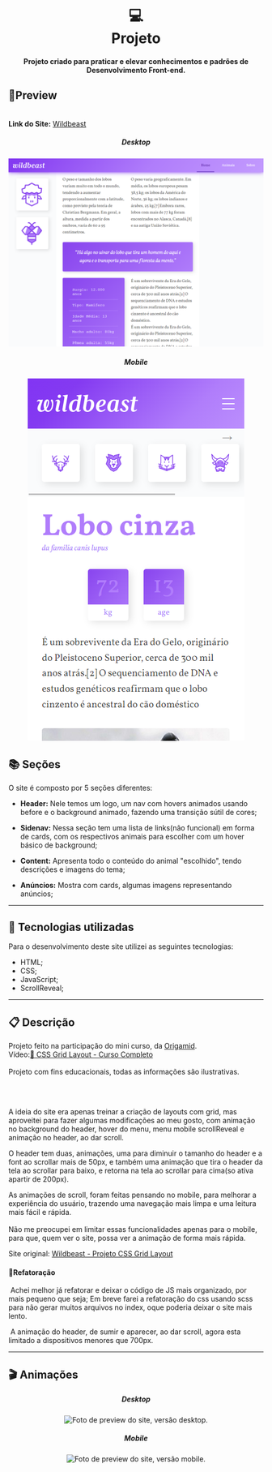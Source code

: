 <h1 align="center">
  💻<br>Projeto
</h1>
<h4 align="center">
  Projeto criado para praticar e elevar conhecimentos e padrões de Desenvolvimento Front-end.
</h4>

## 🔎Preview
<div align="center">
    <div align='left'>
        <br>
    <span><b>Link do Site:</b></span> <a target="_blank" href='https://isaac-mcastanho.github.io/Front-end/advanced-project/wildBeast/'>Wildbeast</a>
    </div>
<h5>Desktop</h5>
<img src="./assets/preview/preview-desktopPrint.PNG" alt="Foto de preview do site, versão desktop."/>
<h5>Mobile</h5>
<img  src="./assets/preview/preview-mobile.PNG" alt="Foto de preview do site, versão mobile."/>
</div>







## 📚 Seções
O site é composto por 5 seções diferentes:

- **Header:** Nele temos um logo, um nav com hovers animados usando before e o background animado, fazendo uma transição sútil de cores;

- **Sidenav:** Nessa seção tem uma lista de links(não funcional) em forma de cards, com os respectivos animais para escolher com um hover básico de background;

- **Content:** Apresenta todo o conteúdo do animal "escolhido", tendo descrições e imagens do tema;

- **Anúncios:** Mostra com cards, algumas imagens representando anúncios;

  

---

## 💼 Tecnologias utilizadas
Para o desenvolvimento deste site utilizei as seguintes tecnologias:

- HTML;
- CSS;
- JavaScript;
- ScrollReveal;

---

## 📋 Descrição

<p align="">
    Projeto feito na participação do mini curso, da <a href="https://www.youtube.com/channel/UCRe4a2l_hRvROUU02_0YCmQ">Origamid</a>.<br>
Vídeo:<a href="https://www.youtube.com/watch?v=hKXOVD2Yrj8">🐺 CSS Grid Layout - Curso Completo</a>
    <br><br>
  Projeto com fins educacionais, todas as informações são ilustrativas.
</p><br><br>
<p>A ideia do site era apenas treinar a criação de layouts com grid, mas aproveitei para fazer algumas modificações ao meu gosto, com animação no background do header, hover do menu, menu mobile scrollReveal e animação no header, ao dar scroll. </p>
<p>O header tem duas, animações, uma para diminuir o tamanho do header e a font ao scrollar mais de 50px, e também uma animação que tira o header da tela ao scrollar para baixo, e retorna na tela ao scrollar para cima(so ativa apartir de 200px).</p>
<p>
    As animações de scroll, foram feitas pensando no mobile, para melhorar a experiência do usuário, trazendo uma navegação mais limpa e uma leitura mais fácil e rápida.  <br><br>
    Não me preocupei em limitar essas funcionalidades apenas para o mobile, para que, quem ver o site, possa ver a animação de forma mais rápida.
</p>Site original: <a href='https://origamid.com/projetos/wildbeast/#'>Wildbeast - Projeto CSS Grid Layout</a>


#### 🔬Refatoração

​	Achei melhor já refatorar e deixar o código de JS mais organizado, por mais pequeno que seja; Em breve farei a refatoração do css usando scss para não gerar muitos arquivos no index, oque poderia deixar o site mais lento.

​	A animação do header, de sumir e aparecer, ao dar scroll, agora esta limitado a dispositivos menores que 700px.






---

## 🎬 Animações

<div align="center">
<h5>Desktop</h5>
<img src="./assets/preview/preview-desktopMenu.gif" alt="Foto de preview do site, versão desktop."/>
<h5>Mobile</h5>
<img  src="./assets/preview/preview-layout_menu-mobile.gif" alt="Foto de preview do site, versão mobile."/>
</div>
